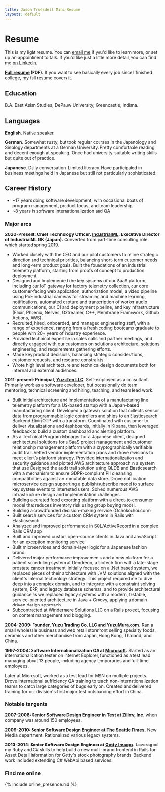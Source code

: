 ```yaml
---
title: Jason Truesdell Mini-Resume
layouts: default
---
```


# Resume

This is my light resume. You can [email me](mailto:jason@yuzuten.com)
if you'd like to learn more, or set up an appointment to talk.
If you'd like just a little more detail, you can
find me [on LinkedIn](https://www.linkedin.com/in/jasontruesdell/).

**[Full resume](https://s.jagaimo.com/personal/resume/Jason-Truesdell-Resume-latest.pdf) (PDF).**
If you want to see basically every job since I finished college, my full resume covers it.

## Education

B.A. East Asian Studies, DePauw University, Greencastle, Indiana.

## Languages

**English**. Native speaker.

**German**. Somewhat rusty, but took regular courses in the Japanology
and Sinology departments at a German University. Pretty comfortable reading
and decent enough at speaking. Once had university-suitable writing skills
but quite out of practice.

**Japanese**. Daily conversation. Limited literacy. Have participated in
business meetings held in Japanese but still not particularly sophisticated.

## Career History

- ~17 years doing software development, with occasional bouts of program management,
  product focus, and team leadership.
- ~8 years in software internationalization and QA

### Major arcs

**2020-Present: Chief Technology Officer. [IndustrialML](https://industrialml.com/).
Executive Director of IndustrialML GK (Japan).**
Converted from part-time consulting role which started spring 2019.

- Worked closely with the CEO and our pilot customers to refine strategic direction and
  technical priorities, balancing short-term customer needs and long-term product goals. Built
  the foundations of an industrial telemetry platform, starting from proofs of concept to
  production deployment.
- Designed and implemented the key systems of our SaaS platform, including our IoT gateway
  for factory telemetry collection, our core customer-facing web application, authorization
  model, a video pipeline using PoE industrial cameras for streaming and machine learning,
  notifications, automated capture and transcription of worker audio communications, our CI
  and deployment pipeline, and key infrastructure (Elixir, Phoenix, Nerves, GStreamer, C++, Membrane Framework, Github
  Actions, AWS).
- Recruited, hired, onboarded, and managed engineering staff, with a range of experience,
  ranging from a fresh coding bootcamp graduate to people with 20+ years of industry
  experience.
- Provided technical expertise in sales calls and partner meetings, and directly engaged with
  our customers on solutions architecture, solutions engineering, and requirements gathering
  efforts.
- Made key product decisions, balancing strategic considerations, customer requests, and
  resource constraints.
- Wrote high level architecture and technical design documents both for internal and external
  audiences.

**2011-present: Principal, [YuzuTen LLC](https://www.yuzuten.com/)**. Self-employed as a
consultant. Primarily work as a software developer, but occasionally
do team mentoring, technical screening and hiring, teaching, and
team lead work.

- Built initial architecture and implementation of a manufacturing line telemetry platform
  for a US-based startup with a Japan-based manufacturing client. Developed a gateway
  solution that collects sensor data from programmable logic controllers and ships to an
  Elasticsearch Backend Elixir/OTP with a transform. Coordinated with customer to deliver
  visualizations and dashboards, initially in Kibana, then leveraged feedback to build
  a custom dashboard and alerting platform.
- As a Technical Program Manager for a Japanese client, designed architectural solutions
  for a SaaS project management and customer relationship management platform with a
  cryptographically verifiable audit trail. Vetted vendor implementation plans and drove
  revisions to meet client’s platform strategy. Provided internationalization and security
  guidance and plotted AWS architecture approach in a system that use Designed the audit
  trail solution using QLDB and Elasticsearch with a mechanism to ensure GDPR-compliant PII
  cleansing compatibilities against an immutable data store. Drove notification
  microservice design supporting a publish/subscribe model to surface key system events
  to interested users. Solved numerous AWS infrastructure design and implementation challenges.
- Building a curated food exporting platform with a direct-to-consumer model that reduces
  inventory risk using group buying model.
- Building a crowdfunded decision-making service (Ochokochoi.com)
- Built search services for a custom CRM system in Rails with Elasticsearch
- Analyzed and improved performance in SQL/ActiveRecord in a complex Rails CRM app
- Built and improved custom open-source clients in Java and JavaScript for an exception monitoring service
- Built microservices and domain-layer logic for a Japanese fashion brand.
- Delivered major performance improvements and a new platform for a patient
  scheduling system at Dendreon, a biotech firm with a late-stage prostate cancer treatment.
  Initially focused on a .Net based system, we replaced pieces of their architecture with JVM solutions
  aligned with the client's internal technology strategy. This project required me to dive deep into a complex domain,
  and to integrate with a constraint solving system, ERP, and legacy database schemas, and to provide architectural
  guidance as we replaced legacy systems with a modern, testable, service-oriented architecture in Java + Groovy,
  applying a domain driven design approach.
- Subcontracted at Windermere Solutions LLC on a Rails project, focusing on content management and blogging.

**2004-2009: Founder, Yuzu Trading Co. LLC and [YuzuMura.com](http://www.yuzumura.com/).**
Ran a small wholesale business and web retail storefront selling specialty foods, ceramics and
other merchandise from Japan, Hong Kong, Thailand, and China.

**1997-2004: Software Internationalization QA at [Microsoft](https://www.microsoft.com).** Started as
an internationalization tester on Internet Explorer, functioned as a
test lead managing about 13 people, including agency temporaries
and full-time employees.

Later at Microsoft, worked as a test lead for MSN on multiple projects.
Drove international sufficiency QA training to teach non-internationalization
teams to catch large categories of bugs early on. Created and delivered
training for our division's first major test outsourcing effort in China.

### Notable tangents

**2007-2008: Senior Software Design Engineer in Test at [Zillow, Inc](https://www.zillow.com/)**. when company
was around 150 employees.

**2009-2010: Senior Software Design Engineer at [The Seattle Times](https://www.seattletimes.com/).** New Media
department. Rationalized various legacy systems.

**2013-2014: Senior Software Design Engineer at [Getty Images](https://www.gettyimages.com/)**. Leveraged my Ruby and C#
skills to help build a new multi-brand frontend in Rails for Asset Detail information
for Getty's stock photography brands. Backend work included extending C# WebApi based
services.

### Find me online

{% include online_presence.md %} 
